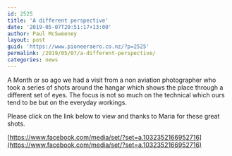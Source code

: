 ```yaml
---
id: 2525
title: 'A different perspective'
date: '2019-05-07T20:51:17+13:00'
author: Paul McSweeney
layout: post
guid: 'https://www.pioneeraero.co.nz/?p=2525'
permalink: /2019/05/07/a-different-perspective/
categories: news
---
```


A Month or so ago we had a visit from a non aviation photographer who took a series of shots around the hangar which shows the place through a different set of eyes. The focus is not so much on the technical which ours tend to be but on the everyday workings.

Please click on the link below to view and thanks to Maria for these great shots.

[https://www.facebook.com/media/set/?set=a.1032352166952716](https://www.facebook.com/media/set/?set=a.1032352166952716)
